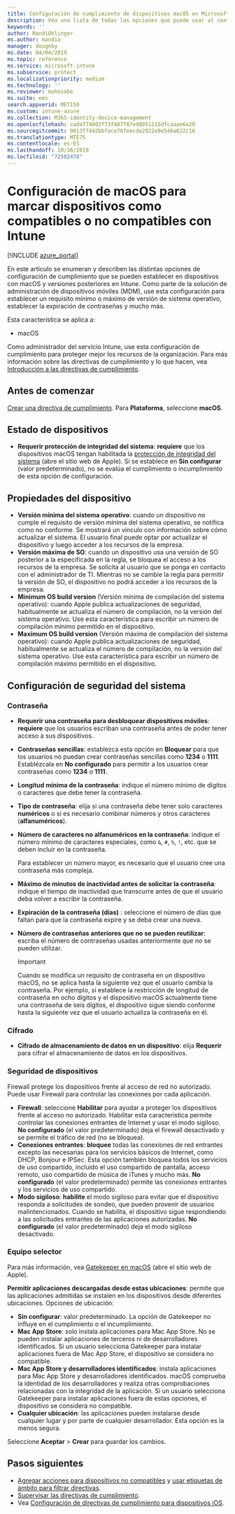 ```yaml
---
title: Configuración de cumplimiento de dispositivos macOS en Microsoft Intune - Azure | Microsoft Docs
description: Vea una lista de todas las opciones que puede usar al configurar el cumplimiento de dispositivos macOS en Microsoft Intune. Se necesitan las opciones de Apple de protección de integridad del sistema, establecer restricciones de contraseña, requerir un firewall, permitir el equipo selector y mucho más.
keywords: ''
author: MandiOhlinger
ms.author: mandia
manager: dougeby
ms.date: 04/04/2019
ms.topic: reference
ms.service: microsoft-intune
ms.subservice: protect
ms.localizationpriority: medium
ms.technology: ''
ms.reviewer: muhosabe
ms.suite: ems
search.appverid: MET150
ms.custom: intune-azure
ms.collection: M365-identity-device-management
ms.openlocfilehash: cada774003f73f487f87ed8051115dfcaaae6a20
ms.sourcegitcommit: 9013f7442bbface78feecde2922e8e546a622c16
ms.translationtype: MTE75
ms.contentlocale: es-ES
ms.lasthandoff: 10/16/2019
ms.locfileid: "72502478"
---
```

# <a name="macos-settings-to-mark-devices-as-compliant-or-not-compliant-using-intune"></a>Configuración de macOS para marcar dispositivos como compatibles o no compatibles con Intune

[!INCLUDE [azure_portal](../includes/azure_portal.md)]

En este artículo se enumeran y describen las distintas opciones de configuración de cumplimiento que se pueden establecer en dispositivos con macOS y versiones posteriores en Intune. Como parte de la solución de administración de dispositivos móviles (MDM), use esta configuración para establecer un requisito mínimo o máximo de versión de sistema operativo, establecer la expiración de contraseñas y mucho más.

Esta característica se aplica a:

- macOS

Como administrador del servicio Intune, use esta configuración de cumplimiento para proteger mejor los recursos de la organización. Para más información sobre las directivas de cumplimiento y lo que hacen, vea [Introducción a las directivas de cumplimiento](device-compliance-get-started.md).

## <a name="before-you-begin"></a>Antes de comenzar

[Crear una directiva de cumplimiento](create-compliance-policy.md#create-the-policy). Para **Plataforma**, seleccione **macOS**.

## <a name="device-health"></a>Estado de dispositivos

- **Requerir protección de integridad del sistema**: **requiere** que los dispositivos macOS tengan habilitada la [protección de integridad del sistema](https://support.apple.com/HT204899) (abre el sitio web de Apple). Si se establece en **Sin configurar** (valor predeterminado), no se evalúa el cumplimiento o incumplimiento de esta opción de configuración.

## <a name="device-properties"></a>Propiedades del dispositivo

- **Versión mínima del sistema operativo**: cuando un dispositivo no cumple el requisito de versión mínima del sistema operativo, se notifica como no conforme. Se mostrará un vínculo con información sobre cómo actualizar el sistema. El usuario final puede optar por actualizar el dispositivo y luego acceder a los recursos de la empresa.
- **Versión máxima de SO**: cuando un dispositivo usa una versión de SO posterior a la especificada en la regla, se bloquea el acceso a los recursos de la empresa. Se solicita al usuario que se ponga en contacto con el administrador de TI. Mientras no se cambie la regla para permitir la versión de SO, el dispositivo no podrá acceder a los recursos de la empresa.
- **Minimum OS build version** (Versión mínima de compilación del sistema operativo): cuando Apple publica actualizaciones de seguridad, habitualmente se actualiza el número de compilación, no la versión del sistema operativo. Use esta característica para escribir un número de compilación mínimo permitido en el dispositivo.
- **Maximum OS build version** (Versión máxima de compilación del sistema operativo): cuando Apple publica actualizaciones de seguridad, habitualmente se actualiza el número de compilación, no la versión del sistema operativo. Use esta característica para escribir un número de compilación máximo permitido en el dispositivo.

## <a name="system-security-settings"></a>Configuración de seguridad del sistema

### <a name="password"></a>Contraseña

- **Requerir una contraseña para desbloquear dispositivos móviles**: **requiere** que los usuarios escriban una contraseña antes de poder tener acceso a sus dispositivos.
- **Contraseñas sencillas**: establezca esta opción en **Bloquear** para que los usuarios no puedan crear contraseñas sencillas como **1234** o **1111**. Establézcala en **No configurado** para permitir a los usuarios crear contraseñas como **1234** o **1111**.
- **Longitud mínima de la contraseña**: indique el número mínimo de dígitos o caracteres que debe tener la contraseña.
- **Tipo de contraseña**: elija si una contraseña debe tener solo caracteres **numéricos** o si es necesario combinar números y otros caracteres (**alfanuméricos**).
- **Número de caracteres no alfanuméricos en la contraseña**: indique el número mínimo de caracteres especiales, como `&`, `#`, `%`, `!`, etc. que se deben incluir en la contraseña.

    Para establecer un número mayor, es necesario que el usuario cree una contraseña más compleja.

- **Máximo de minutos de inactividad antes de solicitar la contraseña**: indique el tiempo de inactividad que transcurre antes de que el usuario deba volver a escribir la contraseña.
- **Expiración de la contraseña (días)** : seleccione el número de días que faltan para que la contraseña expire y se deba crear una nueva.
- **Número de contraseñas anteriores que no se pueden reutilizar**: escriba el número de contraseñas usadas anteriormente que no se pueden utilizar.

    > [!IMPORTANT]
    > Cuando se modifica un requisito de contraseña en un dispositivo macOS, no se aplica hasta la siguiente vez que el usuario cambia la contraseña. Por ejemplo, si establece la restricción de longitud de contraseña en ocho dígitos y el dispositivo macOS actualmente tiene una contraseña de seis dígitos, el dispositivo sigue siendo conforme hasta la siguiente vez que el usuario actualiza la contraseña en él.

### <a name="encryption"></a>Cifrado

- **Cifrado de almacenamiento de datos en un dispositivo**: elija **Requerir** para cifrar el almacenamiento de datos en los dispositivos.

### <a name="device-security"></a>Seguridad de dispositivos

Firewall protege los dispositivos frente al acceso de red no autorizado. Puede usar Firewall para controlar las conexiones por cada aplicación. 

- **Firewall**: seleccione **Habilitar** para ayudar a proteger los dispositivos frente al acceso no autorizado. Habilitar esta característica permite controlar las conexiones entrantes de Internet y usar el modo sigiloso. **No configurado** (el valor predeterminado) deja el firewall desactivado y se permite el tráfico de red (no se bloquea).
- **Conexiones entrantes**: **bloquee** todas las conexiones de red entrantes excepto las necesarias para los servicios básicos de Internet, como DHCP, Bonjour e IPSec. Esta opción también bloquea todos los servicios de uso compartido, incluido el uso compartido de pantalla, acceso remoto, uso compartido de música de iTunes y mucho más. **No configurado** (el valor predeterminado) permite las conexiones entrantes y los servicios de uso compartido.
- **Modo sigiloso**: **habilite** el modo sigiloso para evitar que el dispositivo responda a solicitudes de sondeo, que pueden provenir de usuarios malintencionados. Cuando se habilita, el dispositivo sigue respondiendo a las solicitudes entrantes de las aplicaciones autorizadas. **No configurado** (el valor predeterminado) deja el modo sigiloso desactivado.

### <a name="gatekeeper"></a>Equipo selector

Para más información, vea [Gatekeeper en macOS](https://support.apple.com/HT202491) (abre el sitio web de Apple).

**Permitir aplicaciones descargadas desde estas ubicaciones**: permite que las aplicaciones admitidas se instalen en los dispositivos desde diferentes ubicaciones. Opciones de ubicación:

- **Sin configurar**: valor predeterminado. La opción de Gatekeeper no influye en el cumplimiento o el incumplimiento. 
- **Mac App Store**: solo instala aplicaciones para Mac App Store. No se pueden instalar aplicaciones de terceros ni de desarrolladores identificados. Si un usuario selecciona Gatekeeper para instalar aplicaciones fuera de Mac App Store, el dispositivo se considera no compatible.
- **Mac App Store y desarrolladores identificados**: instala aplicaciones para Mac App Store y desarrolladores identificados. macOS comprueba la identidad de los desarrolladores y realiza otras comprobaciones relacionadas con la integridad de la aplicación. Si un usuario selecciona Gatekeeper para instalar aplicaciones fuera de estas opciones, el dispositivo se considera no compatible.
- **Cualquier ubicación**: las aplicaciones pueden instalarse desde cualquier lugar y por parte de cualquier desarrollador. Esta opción es la menos segura.

Seleccione **Aceptar** > **Crear** para guardar los cambios.

## <a name="next-steps"></a>Pasos siguientes

- [Agregar acciones para dispositivos no compatibles](actions-for-noncompliance.md) y [usar etiquetas de ámbito para filtrar directivas](../fundamentals/scope-tags.md).
- [Supervisar las directivas de cumplimiento](compliance-policy-monitor.md).
- Vea [Configuración de directivas de cumplimiento para dispositivos iOS](compliance-policy-create-ios.md).